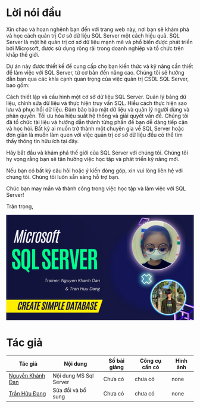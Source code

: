 # Lời nói đầu
Xin chào và hoan nghênh bạn đến với trang web này, nơi bạn sẽ khám phá và học cách quản trị Cơ sở dữ liệu SQL Server một cách hiệu quả. SQL Server là một hệ quản trị cơ sở dữ liệu mạnh mẽ và phổ biến được phát triển bởi Microsoft, được sử dụng rộng rãi trong doanh nghiệp và tổ chức trên khắp thế giới.

Dự án này được thiết kế để cung cấp cho bạn kiến thức và kỹ năng cần thiết để làm việc với SQL Server, từ cơ bản đến nâng cao. Chúng tôi sẽ hướng dẫn bạn qua các khía cạnh quan trọng của việc quản trị CSDL SQL Server, bao gồm:

Cách thiết lập và cấu hình một cơ sở dữ liệu SQL Server.
Quản lý bảng dữ liệu, chỉnh sửa dữ liệu và thực hiện truy vấn SQL.
Hiểu cách thực hiện sao lưu và phục hồi dữ liệu.
Đảm bảo bảo mật dữ liệu và quản lý người dùng và phân quyền.
Tối ưu hóa hiệu suất hệ thống và giải quyết vấn đề.
Chúng tôi đã tổ chức tài liệu và hướng dẫn thành từng phần để bạn dễ dàng tiếp cận và học hỏi. Bất kỳ ai muốn trở thành một chuyên gia về SQL Server hoặc đơn giản là muốn làm quen với việc quản trị cơ sở dữ liệu đều có thể tìm thấy thông tin hữu ích tại đây.

Hãy bắt đầu và khám phá thế giới của SQL Server với chúng tôi. Chúng tôi hy vọng rằng bạn sẽ tận hưởng việc học tập và phát triển kỹ năng mới.

Nếu bạn có bất kỳ câu hỏi hoặc ý kiến đóng góp, xin vui lòng liên hệ với chúng tôi. Chúng tôi luôn sẵn sàng hỗ trợ bạn.

Chúc bạn may mắn và thành công trong việc học tập và làm việc với SQL Server!

Trân trọng,

![Tạo repo GitHub](https://github.com/dangtranhuu/images/blob/main/angurvad/sql-server/banner.png?raw=true)
# Tác giả
| Tác giả | Nội dung     | Số bài giảng | Công cụ cần có | Hình ảnh |
|--------|-------------|---------|-----------|----------|
|[Nguyễn Khánh Đan](github.com/nguyenkhanhdan)| Nội dung MS Sql Server| Chưa có | chưa có | none |
|[Trần Hữu Đang](github.com/theanishtar)| Sửa đổi và bổ sung| Chưa có | chưa có | none |